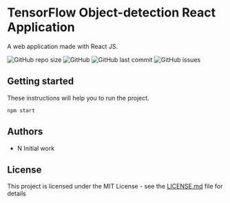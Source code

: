 # TensorFlow Object-detection React Application

A web application made with React JS.

![GitHub repo size](https://img.shields.io/github/repo-size/nikmace/object-detection)
![GitHub](https://img.shields.io/github/license/nikmace/object-detection?color=brightgreen)
![GitHub last commit](https://img.shields.io/github/last-commit/nikmace/object-detection?color=yellow&logo=JavaScript)
![GitHub issues](https://img.shields.io/github/issues/nikmace/object-detection?color=important&logo=Visual%20Studio)

## Getting started
These instructions will help you to run the project. 
```
npm start
```

## Authors
- N Initial work

## License
This project is licensed under the MIT License - see the [LICENSE.md](https://github.com/nikmace/teslasteel/blob/master/LICENSE) file for details


